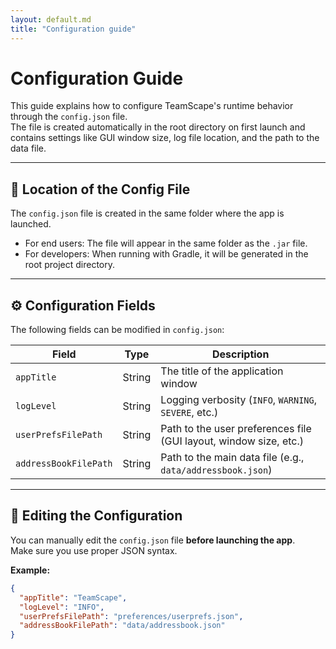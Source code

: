 ```yaml
---
layout: default.md
title: "Configuration guide"
---
```


# Configuration Guide

This guide explains how to configure TeamScape's runtime behavior through the `config.json` file.  
The file is created automatically in the root directory on first launch and contains settings like GUI window size, log file location, and the path to the data file.

---

## 📂 Location of the Config File

The `config.json` file is created in the same folder where the app is launched.

- For end users: The file will appear in the same folder as the `.jar` file.
- For developers: When running with Gradle, it will be generated in the root project directory.

---

## ⚙️ Configuration Fields

The following fields can be modified in `config.json`:

| Field                 | Type    | Description                                                                 |
|----------------------|---------|-----------------------------------------------------------------------------|
| `appTitle`            | String  | The title of the application window                                         |
| `logLevel`            | String  | Logging verbosity (`INFO`, `WARNING`, `SEVERE`, etc.)                       |
| `userPrefsFilePath`   | String  | Path to the user preferences file (GUI layout, window size, etc.)          |
| `addressBookFilePath` | String  | Path to the main data file (e.g., `data/addressbook.json`)                 |

---

## 📝 Editing the Configuration

You can manually edit the `config.json` file **before launching the app**.  
Make sure you use proper JSON syntax.

**Example:**

```json
{
  "appTitle": "TeamScape",
  "logLevel": "INFO",
  "userPrefsFilePath": "preferences/userprefs.json",
  "addressBookFilePath": "data/addressbook.json"
}
